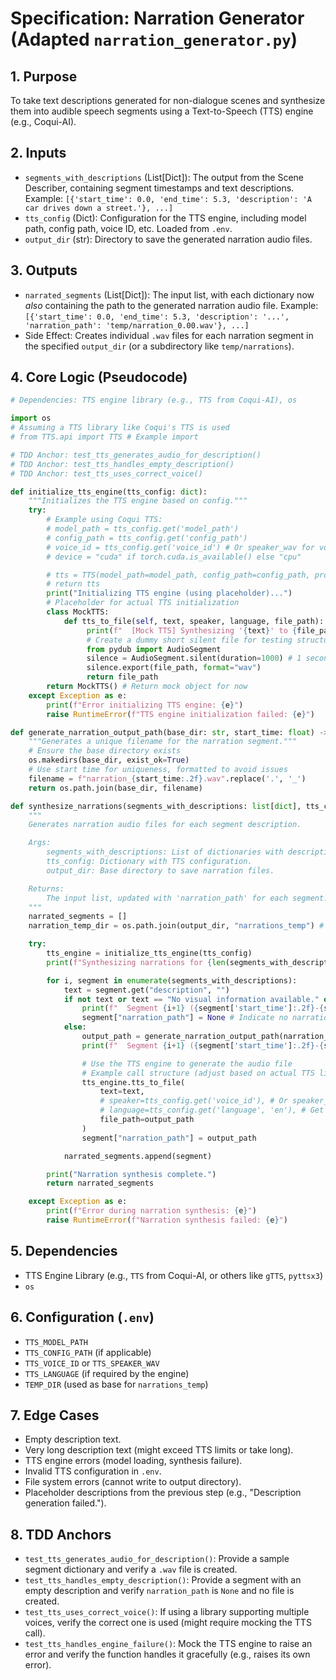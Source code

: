 # Specification: Narration Generator (Adapted `narration_generator.py`)

## 1. Purpose
To take text descriptions generated for non-dialogue scenes and synthesize them into audible speech segments using a Text-to-Speech (TTS) engine (e.g., Coqui-AI).

## 2. Inputs
- `segments_with_descriptions` (List[Dict]): The output from the Scene Describer, containing segment timestamps and text descriptions.
  Example: `[{'start_time': 0.0, 'end_time': 5.3, 'description': 'A car drives down a street.'}, ...]`
- `tts_config` (Dict): Configuration for the TTS engine, including model path, config path, voice ID, etc. Loaded from `.env`.
- `output_dir` (str): Directory to save the generated narration audio files.

## 3. Outputs
- `narrated_segments` (List[Dict]): The input list, with each dictionary now *also* containing the path to the generated narration audio file.
  Example: `[{'start_time': 0.0, 'end_time': 5.3, 'description': '...', 'narration_path': 'temp/narration_0.00.wav'}, ...]`
- Side Effect: Creates individual `.wav` files for each narration segment in the specified `output_dir` (or a subdirectory like `temp/narrations`).

## 4. Core Logic (Pseudocode)

```python
# Dependencies: TTS engine library (e.g., TTS from Coqui-AI), os

import os
# Assuming a TTS library like Coqui's TTS is used
# from TTS.api import TTS # Example import

# TDD Anchor: test_tts_generates_audio_for_description()
# TDD Anchor: test_tts_handles_empty_description()
# TDD Anchor: test_tts_uses_correct_voice()

def initialize_tts_engine(tts_config: dict):
    """Initializes the TTS engine based on config."""
    try:
        # Example using Coqui TTS:
        # model_path = tts_config.get('model_path')
        # config_path = tts_config.get('config_path')
        # voice_id = tts_config.get('voice_id') # Or speaker_wav for voice cloning
        # device = "cuda" if torch.cuda.is_available() else "cpu"

        # tts = TTS(model_path=model_path, config_path=config_path, progress_bar=True).to(device)
        # return tts
        print("Initializing TTS engine (using placeholder)...")
        # Placeholder for actual TTS initialization
        class MockTTS:
            def tts_to_file(self, text, speaker, language, file_path):
                 print(f"  [Mock TTS] Synthesizing '{text}' to {file_path}")
                 # Create a dummy short silent file for testing structure
                 from pydub import AudioSegment
                 silence = AudioSegment.silent(duration=1000) # 1 second
                 silence.export(file_path, format="wav")
                 return file_path
        return MockTTS() # Return mock object for now
    except Exception as e:
        print(f"Error initializing TTS engine: {e}")
        raise RuntimeError(f"TTS engine initialization failed: {e}")

def generate_narration_output_path(base_dir: str, start_time: float) -> str:
    """Generates a unique filename for the narration segment."""
    # Ensure the base directory exists
    os.makedirs(base_dir, exist_ok=True)
    # Use start time for uniqueness, formatted to avoid issues
    filename = f"narration_{start_time:.2f}.wav".replace('.', '_')
    return os.path.join(base_dir, filename)

def synthesize_narrations(segments_with_descriptions: list[dict], tts_config: dict, output_dir: str) -> list[dict]:
    """
    Generates narration audio files for each segment description.

    Args:
        segments_with_descriptions: List of dictionaries with descriptions.
        tts_config: Dictionary with TTS configuration.
        output_dir: Base directory to save narration files.

    Returns:
        The input list, updated with 'narration_path' for each segment.
    """
    narrated_segments = []
    narration_temp_dir = os.path.join(output_dir, "narrations_temp") # Subdir for clarity

    try:
        tts_engine = initialize_tts_engine(tts_config)
        print(f"Synthesizing narrations for {len(segments_with_descriptions)} segments...")

        for i, segment in enumerate(segments_with_descriptions):
            text = segment.get("description", "")
            if not text or text == "No visual information available." or text == "Description generation failed.":
                print(f"  Segment {i+1} ({segment['start_time']:.2f}-{segment['end_time']:.2f}): Skipping narration (no valid description).")
                segment["narration_path"] = None # Indicate no narration generated
            else:
                output_path = generate_narration_output_path(narration_temp_dir, segment['start_time'])
                print(f"  Segment {i+1} ({segment['start_time']:.2f}-{segment['end_time']:.2f}): Synthesizing to {output_path}")

                # Use the TTS engine to generate the audio file
                # Example call structure (adjust based on actual TTS library):
                tts_engine.tts_to_file(
                    text=text,
                    # speaker=tts_config.get('voice_id'), # Or speaker_wav
                    # language=tts_config.get('language', 'en'), # Get language if needed
                    file_path=output_path
                )
                segment["narration_path"] = output_path

            narrated_segments.append(segment)

        print("Narration synthesis complete.")
        return narrated_segments

    except Exception as e:
        print(f"Error during narration synthesis: {e}")
        raise RuntimeError(f"Narration synthesis failed: {e}")

```

## 5. Dependencies
- TTS Engine Library (e.g., `TTS` from Coqui-AI, or others like `gTTS`, `pyttsx3`)
- `os`

## 6. Configuration (`.env`)
- `TTS_MODEL_PATH`
- `TTS_CONFIG_PATH` (if applicable)
- `TTS_VOICE_ID` or `TTS_SPEAKER_WAV`
- `TTS_LANGUAGE` (if required by the engine)
- `TEMP_DIR` (used as base for `narrations_temp`)

## 7. Edge Cases
- Empty description text.
- Very long description text (might exceed TTS limits or take long).
- TTS engine errors (model loading, synthesis failure).
- Invalid TTS configuration in `.env`.
- File system errors (cannot write to output directory).
- Placeholder descriptions from the previous step (e.g., "Description generation failed.").

## 8. TDD Anchors
- `test_tts_generates_audio_for_description()`: Provide a sample segment dictionary and verify a `.wav` file is created.
- `test_tts_handles_empty_description()`: Provide a segment with an empty description and verify `narration_path` is `None` and no file is created.
- `test_tts_uses_correct_voice()`: If using a library supporting multiple voices, verify the correct one is used (might require mocking the TTS call).
- `test_tts_handles_engine_failure()`: Mock the TTS engine to raise an error and verify the function handles it gracefully (e.g., raises its own error).